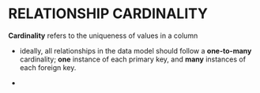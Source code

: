 # RELATIONSHIP CARDINALITY

**Cardinality** refers to the uniqueness of values in a column
- ideally, all relationships in the data model should follow a **one-to-many** cardinality; **one** instance of each primary key, and **many** instances of each foreign key.

- 
